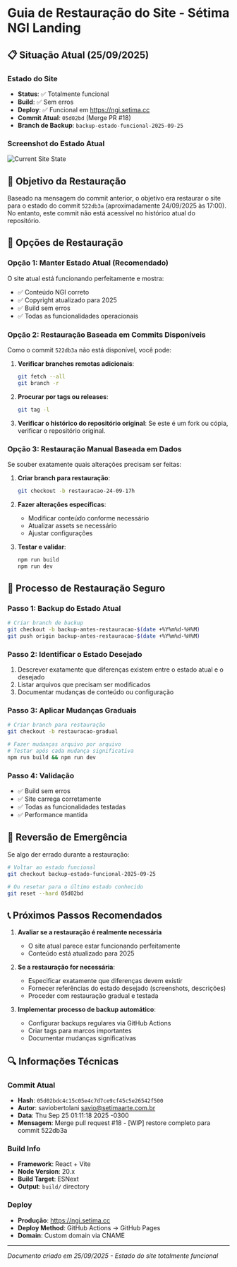 # Guia de Restauração do Site - Sétima NGI Landing

## 📋 Situação Atual (25/09/2025)

### Estado do Site
- **Status**: ✅ Totalmente funcional
- **Build**: ✅ Sem erros
- **Deploy**: ✅ Funcional em https://ngi.setima.cc  
- **Commit Atual**: `05d02bd` (Merge PR #18)
- **Branch de Backup**: `backup-estado-funcional-2025-09-25`

### Screenshot do Estado Atual
![Current Site State](https://github.com/user-attachments/assets/83b77ec0-b6c2-4398-a0e7-0316562e2f44)

## 🎯 Objetivo da Restauração

Baseado na mensagem do commit anterior, o objetivo era restaurar o site para o estado do commit `522db3a` (aproximadamente 24/09/2025 às 17:00). No entanto, este commit não está acessível no histórico atual do repositório.

## 🔄 Opções de Restauração

### Opção 1: Manter Estado Atual (Recomendado)
O site atual está funcionando perfeitamente e mostra:
- ✅ Conteúdo NGI correto
- ✅ Copyright atualizado para 2025
- ✅ Build sem erros
- ✅ Todas as funcionalidades operacionais

### Opção 2: Restauração Baseada em Commits Disponíveis
Como o commit `522db3a` não está disponível, você pode:

1. **Verificar branches remotas adicionais**:
   ```bash
   git fetch --all
   git branch -r
   ```

2. **Procurar por tags ou releases**:
   ```bash
   git tag -l
   ```

3. **Verificar o histórico do repositório original**:
   Se este é um fork ou cópia, verificar o repositório original.

### Opção 3: Restauração Manual Baseada em Dados
Se souber exatamente quais alterações precisam ser feitas:

1. **Criar branch para restauração**:
   ```bash
   git checkout -b restauracao-24-09-17h
   ```

2. **Fazer alterações específicas**:
   - Modificar conteúdo conforme necessário
   - Atualizar assets se necessário
   - Ajustar configurações

3. **Testar e validar**:
   ```bash
   npm run build
   npm run dev
   ```

## 🚀 Processo de Restauração Seguro

### Passo 1: Backup do Estado Atual
```bash
# Criar branch de backup
git checkout -b backup-antes-restauracao-$(date +%Y%m%d-%H%M)
git push origin backup-antes-restauracao-$(date +%Y%m%d-%H%M)
```

### Passo 2: Identificar o Estado Desejado
1. Descrever exatamente que diferenças existem entre o estado atual e o desejado
2. Listar arquivos que precisam ser modificados
3. Documentar mudanças de conteúdo ou configuração

### Passo 3: Aplicar Mudanças Graduais
```bash
# Criar branch para restauração
git checkout -b restauracao-gradual

# Fazer mudanças arquivo por arquivo
# Testar após cada mudança significativa
npm run build && npm run dev
```

### Passo 4: Validação
- ✅ Build sem erros
- ✅ Site carrega corretamente
- ✅ Todas as funcionalidades testadas
- ✅ Performance mantida

## 🛟 Reversão de Emergência

Se algo der errado durante a restauração:

```bash
# Voltar ao estado funcional
git checkout backup-estado-funcional-2025-09-25

# Ou resetar para o último estado conhecido
git reset --hard 05d02bd
```

## 📞 Próximos Passos Recomendados

1. **Avaliar se a restauração é realmente necessária**
   - O site atual parece estar funcionando perfeitamente
   - Conteúdo está atualizado para 2025

2. **Se a restauração for necessária**:
   - Especificar exatamente que diferenças devem existir
   - Fornecer referências do estado desejado (screenshots, descrições)
   - Proceder com restauração gradual e testada

3. **Implementar processo de backup automático**:
   - Configurar backups regulares via GitHub Actions
   - Criar tags para marcos importantes
   - Documentar mudanças significativas

## 🔍 Informações Técnicas

### Commit Atual
- **Hash**: `05d02bdc4c15c05e4c7d7ce9cf45c5e26542f500`
- **Autor**: saviobertolani <savio@setimaarte.com.br>
- **Data**: Thu Sep 25 01:11:18 2025 -0300
- **Mensagem**: Merge pull request #18 - [WIP] restore completo para commit 522db3a

### Build Info
- **Framework**: React + Vite
- **Node Version**: 20.x
- **Build Target**: ESNext
- **Output**: `build/` directory

### Deploy
- **Produção**: https://ngi.setima.cc
- **Deploy Method**: GitHub Actions → GitHub Pages
- **Domain**: Custom domain via CNAME

---

*Documento criado em 25/09/2025 - Estado do site totalmente funcional*